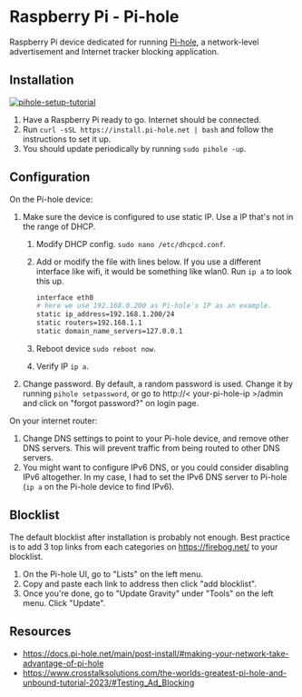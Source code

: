 # Raspberry Pi - Pi-hole

Raspberry Pi device dedicated for running [Pi-hole](https://docs.pi-hole.net/main/basic-install/), a network-level advertisement and Internet tracker blocking application.

## Installation

[![pihole-setup-tutorial](https://img.youtube.com/vi/cE21YjuaB6o/0.jpg)](https://www.youtube.com/watch?v=cE21YjuaB6o)

1. Have a Raspberry Pi ready to go. Internet should be connected.
1. Run `curl -sSL https://install.pi-hole.net | bash` and follow the instructions to set it up.
1. You should update periodically by running `sudo pihole -up`.

## Configuration

On the Pi-hole device:

1. Make sure the device is configured to use static IP. Use a IP that's not in the range of DHCP.
    1. Modify DHCP config. `sudo nano /etc/dhcpcd.conf`.
    1. Add or modify the file with lines below. If you use a different interface like wifi, it would be something like wlan0. Run `ip a` to look this up.

        ```bash
        interface eth0
        # here we use 192.168.0.200 as Pi-hole's IP as an example.
        static ip_address=192.168.1.200/24
        static routers=192.168.1.1
        static domain_name_servers=127.0.0.1
        ```

    1. Reboot device `sudo reboot now`.
    1. Verify IP `ip a`.
1. Change password. By default, a random password is used. Change it by running `pihole setpassword`, or go to http://< your-pi-hole-ip >/admin and click on "forgot password?" on login page.

On your internet router:

1. Change DNS settings to point to your Pi-hole device, and remove other DNS servers. This will prevent traffic from being routed to other DNS servers.
1. You might want to configure IPv6 DNS, or you could consider disabling IPv6 altogether. In my case, I had to set the IPv6 DNS server to Pi-hole (`ip a` on the Pi-hole device to find IPv6).

## Blocklist

The default blocklist after installation is probably not enough. Best practice is to add 3 top links from each categories on <https://firebog.net/> to your blocklist.

1. On the Pi-hole UI, go to "Lists" on the left menu.
1. Copy and paste each link to address then click "add blocklist".
1. Once you're done, go to "Update Gravity" under "Tools" on the left menu. Click "Update".

## Resources

- <https://docs.pi-hole.net/main/post-install/#making-your-network-take-advantage-of-pi-hole>
- <https://www.crosstalksolutions.com/the-worlds-greatest-pi-hole-and-unbound-tutorial-2023/#Testing_Ad_Blocking>
